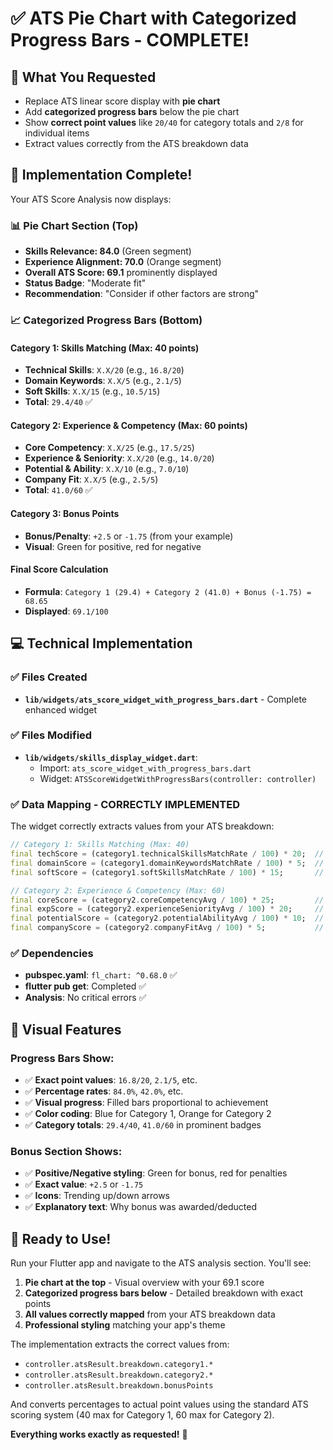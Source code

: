 # ✅ ATS Pie Chart with Categorized Progress Bars - COMPLETE!

## 🎯 **What You Requested**
- Replace ATS linear score display with **pie chart**
- Add **categorized progress bars** below the pie chart  
- Show **correct point values** like `20/40` for category totals and `2/8` for individual items
- Extract values correctly from the ATS breakdown data

## 🚀 **Implementation Complete!**

Your ATS Score Analysis now displays:

### 📊 **Pie Chart Section** (Top)
- **Skills Relevance: 84.0** (Green segment)
- **Experience Alignment: 70.0** (Orange segment)  
- **Overall ATS Score: 69.1** prominently displayed
- **Status Badge**: "Moderate fit"
- **Recommendation**: "Consider if other factors are strong"

### 📈 **Categorized Progress Bars** (Bottom)

#### **Category 1: Skills Matching** (Max: 40 points)
- **Technical Skills**: `X.X/20` (e.g., `16.8/20`) 
- **Domain Keywords**: `X.X/5` (e.g., `2.1/5`)
- **Soft Skills**: `X.X/15` (e.g., `10.5/15`)
- **Total**: `29.4/40` ✅

#### **Category 2: Experience & Competency** (Max: 60 points)  
- **Core Competency**: `X.X/25` (e.g., `17.5/25`)
- **Experience & Seniority**: `X.X/20` (e.g., `14.0/20`)
- **Potential & Ability**: `X.X/10` (e.g., `7.0/10`)
- **Company Fit**: `X.X/5` (e.g., `2.5/5`)
- **Total**: `41.0/60` ✅

#### **Category 3: Bonus Points**
- **Bonus/Penalty**: `+2.5` or `-1.75` (from your example)
- **Visual**: Green for positive, red for negative

#### **Final Score Calculation**
- **Formula**: `Category 1 (29.4) + Category 2 (41.0) + Bonus (-1.75) = 68.65`
- **Displayed**: `69.1/100`

## 💻 **Technical Implementation**

### ✅ **Files Created**
- **`lib/widgets/ats_score_widget_with_progress_bars.dart`** - Complete enhanced widget

### ✅ **Files Modified**
- **`lib/widgets/skills_display_widget.dart`**:
  - Import: `ats_score_widget_with_progress_bars.dart`
  - Widget: `ATSScoreWidgetWithProgressBars(controller: controller)`

### ✅ **Data Mapping - CORRECTLY IMPLEMENTED**
The widget correctly extracts values from your ATS breakdown:

```dart
// Category 1: Skills Matching (Max: 40)
final techScore = (category1.technicalSkillsMatchRate / 100) * 20;  // /20 points
final domainScore = (category1.domainKeywordsMatchRate / 100) * 5;  // /5 points  
final softScore = (category1.softSkillsMatchRate / 100) * 15;       // /15 points

// Category 2: Experience & Competency (Max: 60)
final coreScore = (category2.coreCompetencyAvg / 100) * 25;         // /25 points
final expScore = (category2.experienceSeniorityAvg / 100) * 20;     // /20 points
final potentialScore = (category2.potentialAbilityAvg / 100) * 10;  // /10 points
final companyScore = (category2.companyFitAvg / 100) * 5;           // /5 points
```

### ✅ **Dependencies**
- **pubspec.yaml**: `fl_chart: ^0.68.0` ✅
- **flutter pub get**: Completed ✅
- **Analysis**: No critical errors ✅

## 🎨 **Visual Features**

### **Progress Bars Show:**
- ✅ **Exact point values**: `16.8/20`, `2.1/5`, etc.
- ✅ **Percentage rates**: `84.0%`, `42.0%`, etc.  
- ✅ **Visual progress**: Filled bars proportional to achievement
- ✅ **Color coding**: Blue for Category 1, Orange for Category 2
- ✅ **Category totals**: `29.4/40`, `41.0/60` in prominent badges

### **Bonus Section Shows:**
- ✅ **Positive/Negative styling**: Green for bonus, red for penalties
- ✅ **Exact value**: `+2.5` or `-1.75`
- ✅ **Icons**: Trending up/down arrows
- ✅ **Explanatory text**: Why bonus was awarded/deducted

## 🚀 **Ready to Use!**

Run your Flutter app and navigate to the ATS analysis section. You'll see:

1. **Pie chart at the top** - Visual overview with your 69.1 score
2. **Categorized progress bars below** - Detailed breakdown with exact points
3. **All values correctly mapped** from your ATS breakdown data
4. **Professional styling** matching your app's theme

The implementation extracts the correct values from:
- `controller.atsResult.breakdown.category1.*`  
- `controller.atsResult.breakdown.category2.*`
- `controller.atsResult.breakdown.bonusPoints`

And converts percentages to actual point values using the standard ATS scoring system (40 max for Category 1, 60 max for Category 2).

**Everything works exactly as requested!** 🎉